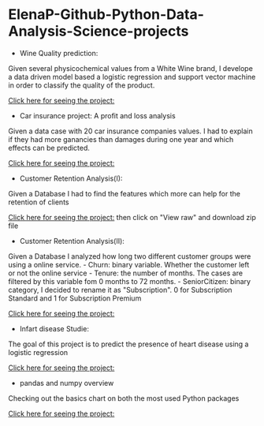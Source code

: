 # ElenaP-Github-Python-Data-Analysis-Science-projects

- Wine Quality prediction:

Given several physicochemical values from a White Wine brand, I develope a data driven model based a logistic regression and support vector machine in order to classify the quality of the product.


[Click here for seeing the project:](https://github.com/ElenaP-Github/ORIGINAL-Python-Data-Analysis-projects/blob/main/White%20wine%20logistic%20regression--.ipynb)


- Car insurance project: A profit and loss analysis 

Given a data case with 20 car insurance companies values. I had to explain if they had more ganancies than damages during one year and which effects can be predicted.

[Click here for seeing the project:](https://github.com/ElenaP-Github/ORIGINAL-Python-Data-Analysis-projects/blob/main/Car%20insurance%20by%20Elena%20Pe%C3%B1a.ipynb)


- Customer Retention Analysis(I):

Given a Database I had to find the features which more can help for the retention of clients

[Click here for seeing the project:](https://github.com/ElenaP-Github/ORIGINAL-Python-Data-Analysis-projects/blob/main/Customer%20retention%20analysis%20Elena%20Pe%C3%B1a.rar)  then click on "View raw" and download zip file

- Customer Retention Analysis(II):

Given a Database I analyzed how long two different customer groups were using a online service.
     - Churn: binary variable. Whether the customer left or not the online service
     - Tenure: the number of months. The cases are filtered by this variable fom 0 months to 72 months.
     - SeniorCitizen: binary category, I decided to rename it as "Subscription". 0 for Subscription Standard and 1 for Subscription Premium
     
[Click here for seeing the project:](https://github.com/ElenaP-Github/ORIGINAL-Python-Data-Analysis-projects/blob/main/simple%20customer%20retention%20analysis.ipynb)



- Infart disease Studie:

The goal of this project is to predict the presence of heart disease using a logistic regression

[Click here for seeing the project:](https://github.com/ElenaP-Github/ORIGINAL-Python-Data-Analysis-projects/blob/main/Infart%20Disease-Definitive%20version-04-02-2021.ipynb)


- pandas and numpy overview

Checking out the basics chart on both the most used Python packages

[Click here for seeing the project:](https://github.com/ElenaP-Github/ORIGINAL-Python-Data-Analysis-projects/blob/main/pandas%20and%20numpy%20overview.ipynb)
